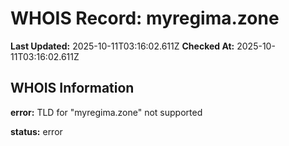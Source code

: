 # WHOIS Record: myregima.zone

**Last Updated:** 2025-10-11T03:16:02.611Z
**Checked At:** 2025-10-11T03:16:02.611Z

## WHOIS Information

**error:** TLD for "myregima.zone" not supported

**status:** error


